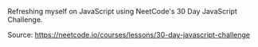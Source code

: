 Refreshing myself on JavaScript using NeetCode's 30 Day JavaScript Challenge.

Source: https://neetcode.io/courses/lessons/30-day-javascript-challenge
